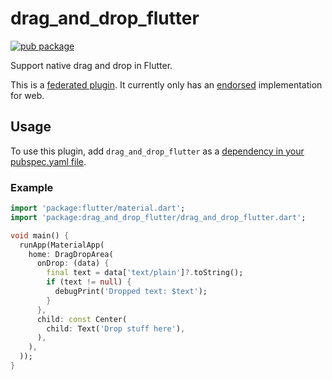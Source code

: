 # drag_and_drop_flutter

[![pub package](https://img.shields.io/pub/v/drag_and_drop_flutter.svg?color=blue)](https://pub.dev/packages/drag_and_drop_flutter)

Support native drag and drop in Flutter.

This is a [federated plugin][1]. It currently only has an [endorsed][2] implementation for web.

## Usage

To use this plugin, add `drag_and_drop_flutter` as a [dependency in your pubspec.yaml file](https://pub.dev/drag_and_drop_flutter).

### Example

```dart
import 'package:flutter/material.dart';
import 'package:drag_and_drop_flutter/drag_and_drop_flutter.dart';

void main() {
  runApp(MaterialApp(
    home: DragDropArea(
      onDrop: (data) {
        final text = data['text/plain']?.toString();
        if (text != null) {
          debugPrint('Dropped text: $text');
        }
      },
      child: const Center(
        child: Text('Drop stuff here'),
      ),
    ),
  ));
}
```

[1]: https://docs.flutter.dev/development/packages-and-plugins/developing-packages#federated-plugins
[2]: https://docs.flutter.dev/development/packages-and-plugins/developing-packages#endorsed-federated-plugin